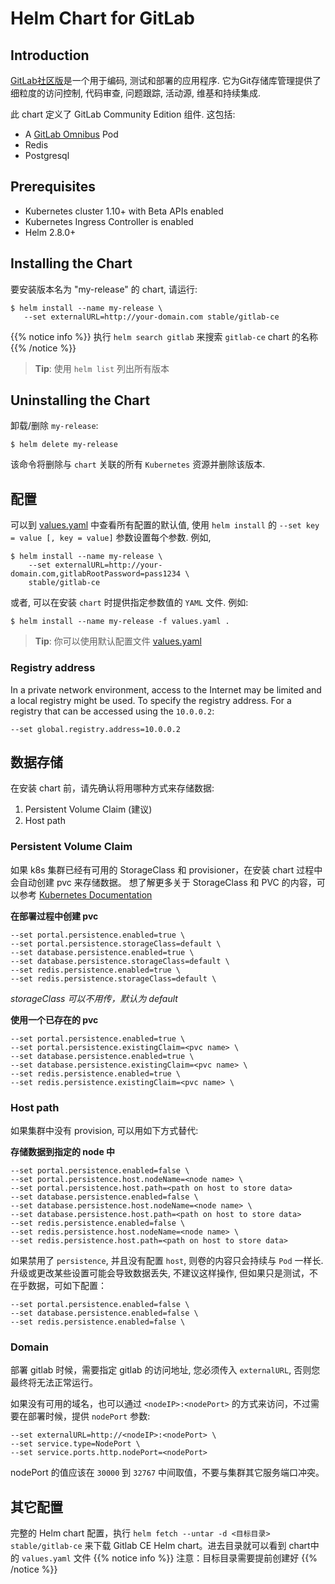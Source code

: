 # Helm Chart for GitLab

## Introduction

[GitLab社区版](https://about.gitlab.com/)是一个用于编码, 测试和部署的应用程序. 它为Git存储库管理提供了细粒度的访问控制, 代码审查, 问题跟踪, 活动源, 维基和持续集成.

此 chart 定义了 GitLab Community Edition 组件. 这包括:

- A [GitLab Omnibus](https://docs.gitlab.com/omnibus/) Pod
- Redis
- Postgresql

## Prerequisites

- Kubernetes cluster 1.10+ with Beta APIs enabled
- Kubernetes Ingress Controller is enabled
- Helm 2.8.0+

## Installing the Chart

要安装版本名为 "my-release" 的 chart, 请运行:

```
$ helm install --name my-release \
   --set externalURL=http://your-domain.com stable/gitlab-ce
```

{{% notice info %}}
执行 `helm search gitlab` 来搜索 `gitlab-ce` chart 的名称
{{% /notice %}}

> **Tip**: 使用 `helm list` 列出所有版本

## Uninstalling the Chart

卸载/删除 `my-release`:

```
$ helm delete my-release
```

该命令将删除与 `chart` 关联的所有 `Kubernetes` 资源并删除该版本. 

## 配置

可以到 [values.yaml](values.yaml) 中查看所有配置的默认值, 使用 `helm install` 的 `--set key = value [, key = value]` 参数设置每个参数. 例如,

```
$ helm install --name my-release \
    --set externalURL=http://your-domain.com,gitlabRootPassword=pass1234 \
    stable/gitlab-ce
```

或者, 可以在安装 `chart` 时提供指定参数值的 `YAML` 文件. 例如:

```
$ helm install --name my-release -f values.yaml .
```

> **Tip**: 你可以使用默认配置文件 [values.yaml](values.yaml)

### Registry address

In a private network environment, access to the Internet may be limited and a local registry might be used. To specify the registry address. For a registry that can be accessed using the `10.0.0.2`:

```
--set global.registry.address=10.0.0.2
```

## 数据存储

在安装 chart 前，请先确认将用哪种方式来存储数据:

1. Persistent Volume Claim (建议)
2. Host path

### Persistent Volume Claim

如果 k8s 集群已经有可用的 StorageClass 和 provisioner，在安装 chart 过程中会自动创建 pvc 来存储数据。
想了解更多关于 StorageClass 和 PVC 的内容，可以参考 [Kubernetes Documentation](https://kubernetes.io/docs/concepts/storage/storage-classes/)

**在部署过程中创建 pvc**

```
--set portal.persistence.enabled=true \
--set portal.persistence.storageClass=default \
--set database.persistence.enabled=true \
--set database.persistence.storageClass=default \
--set redis.persistence.enabled=true \
--set redis.persistence.storageClass=default \
```

*storageClass 可以不用传，默认为 default*

**使用一个已存在的 pvc**

```
--set portal.persistence.enabled=true \
--set portal.persistence.existingClaim=<pvc name> \
--set database.persistence.enabled=true \
--set database.persistence.existingClaim=<pvc name> \
--set redis.persistence.enabled=true \
--set redis.persistence.existingClaim=<pvc name> \
```

### Host path

如果集群中没有 provision, 可以用如下方式替代:

**存储数据到指定的 node 中**

```
--set portal.persistence.enabled=false \
--set portal.persistence.host.nodeName=<node name> \
--set portal.persistence.host.path=<path on host to store data>
--set database.persistence.enabled=false \
--set database.persistence.host.nodeName=<node name> \
--set database.persistence.host.path=<path on host to store data>
--set redis.persistence.enabled=false \
--set redis.persistence.host.nodeName=<node name> \
--set redis.persistence.host.path=<path on host to store data>
```

如果禁用了 `persistence`, 并且没有配置 `host`, 则卷的内容只会持续与 `Pod` 一样长. 升级或更改某些设置可能会导致数据丢失, 不建议这样操作, 但如果只是测试，不在乎数据，可如下配置：

```
--set portal.persistence.enabled=false \
--set database.persistence.enabled=false \
--set redis.persistence.enabled=false \
```

### Domain

部署 gitlab 时候，需要指定 gitlab 的访问地址, 您必须传入 `externalURL`, 否则您最终将无法正常运行。

如果没有可用的域名，也可以通过 `<nodeIP>:<nodePort>` 的方式来访问，不过需要在部署时候，提供 `nodePort` 参数:

```
--set externalURL=http://<nodeIP>:<nodePort> \
--set service.type=NodePort \
--set service.ports.http.nodePort=<nodePort>
```

nodePort 的值应该在 `30000` 到 `32767` 中间取值，不要与集群其它服务端口冲突。


## 其它配置

完整的 Helm chart 配置，执行 `helm fetch --untar -d <目标目录> stable/gitlab-ce` 来下载 Gitlab CE Helm chart。进去目录就可以看到 chart中的 `values.yaml` 文件
{{% notice info %}}
注意：目标目录需要提前创建好
{{% /notice %}} 